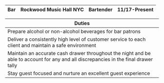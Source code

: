 Bar     | Rockwood Music Hall NYC| Bartender | 11/17-Present|
------- | ---------------- | ------|-----------|


Duties                                                  | 
--------------------------------------------------------|
|Prepare alcohol or non-alcohol beverages for bar patrons|
|Deliver a consistently high level of customer service to each client and maintain a safe environment|
|Maintain an accurate cash drawer throughout the night and be able to account for any and all discrepancies in the final drawer tally|
|Stay guest focused and nurture an excellent guest experience|

